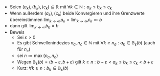 - Seien $\left(a_{k}\right),\left(b_{k}\right),\left(c_{k}\right)\subseteq\mathbb{R}$ mit $\forall k\in\mathbb{N}:a_{k}\leq b_{k}\leq c_{k}$
- Wenn außerdem $\left(a_{k}\right),\left(c_{k}\right)$ beide Konvergieren und ihre Grenzwerte übereinstimmen $\lim_{k\rightarrow\infty}a_{k}=\lim_{k\rightarrow\infty}c_{k}\eqqcolon b$
- dann gilt $\lim_{k\rightarrow\infty}b_{k}=b$
- Beweis
	- Sei $\varepsilon>0$
	- Es gibt Schwellenindezies $n_{a},n_{c}\in\mathbb{N}$ mit $\forall k\geq n_{a}:a_{k}\in\mathbb{B}_{\varepsilon}\left(b\right)$ (auch für $n_{c}$)
	- sei $n\coloneqq \max\left\lbrace n_{a},n_{c}\right\rbrace$
	- Wegen $\mathbb{B}_{\varepsilon}\left(b\right)=\left(b-\varepsilon,b+\varepsilon\right)$ gilt $k\geq n:b-\varepsilon<a_{k}\leq b_{k}\leq c_{k}<b+\varepsilon$
	- Kurz: $\forall k\geq n:b_{k}\in\mathbb{B}_{\varepsilon}\left(b\right)$